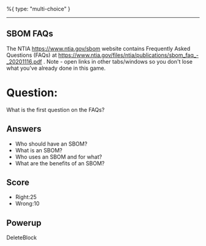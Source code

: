 %{
 type: "multi-choice"
}

---
## SBOM FAQs
The NTIA https://www.ntia.gov/sbom website
contains Frequently Asked Questions (FAQs) at
https://www.ntia.gov/files/ntia/publications/sbom_faq_-_20201116.pdf .
Note - open links in other tabs/windows so you don't lose what you've already
done in this game.

# Question:
What is the first question on the FAQs?

## Answers
- Who should have an SBOM?
- What is an SBOM?
- Who uses an SBOM and for what?
- What are the benefits of an SBOM?


## Score
- Right:25
- Wrong:10

## Powerup
DeleteBlock
